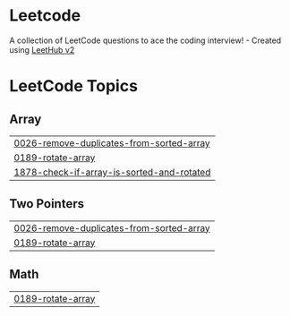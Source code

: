 # Leetcode
A collection of LeetCode questions to ace the coding interview! - Created using [LeetHub v2](https://github.com/arunbhardwaj/LeetHub-2.0)

<!---LeetCode Topics Start-->
# LeetCode Topics
## Array
|  |
| ------- |
| [0026-remove-duplicates-from-sorted-array](https://github.com/chirag132002/Leetcode/tree/master/0026-remove-duplicates-from-sorted-array) |
| [0189-rotate-array](https://github.com/chirag132002/Leetcode/tree/master/0189-rotate-array) |
| [1878-check-if-array-is-sorted-and-rotated](https://github.com/chirag132002/Leetcode/tree/master/1878-check-if-array-is-sorted-and-rotated) |
## Two Pointers
|  |
| ------- |
| [0026-remove-duplicates-from-sorted-array](https://github.com/chirag132002/Leetcode/tree/master/0026-remove-duplicates-from-sorted-array) |
| [0189-rotate-array](https://github.com/chirag132002/Leetcode/tree/master/0189-rotate-array) |
## Math
|  |
| ------- |
| [0189-rotate-array](https://github.com/chirag132002/Leetcode/tree/master/0189-rotate-array) |
<!---LeetCode Topics End-->